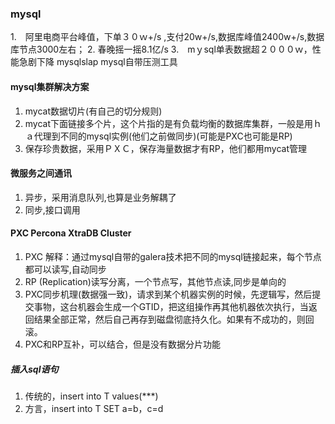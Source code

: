 ### mysql
1.　阿里电商平台峰值，下单３０ｗ+/s ,支付20w+/s,数据库峰值2400w+/s,数据库节点3000左右；
2. 春晚摇一摇8.1亿/s
3.　mｙsql单表数据超２０００ｗ，性能急剧下降
mysqlslap mysql自带压测工具

#### mysql集群解决方案
1. mycat数据切片(有自己的切分规则)
2. mycat下面链接多个片，这个片指的是有负载均衡的数据库集群，一般是用ｈａ代理到不同的mysql实例(他们之前做同步)(可能是PXC也可能是RP)
3. 保存珍贵数据，采用ＰＸＣ，保存海量数据才有RP，他们都用mycat管理

#### 微服务之间通讯
1. 异步，采用消息队列,也算是业务解耦了
2. 同步,接口调用

#### PXC Percona XtraDB Cluster
1. PXC 解释：通过mysql自带的galera技术把不同的mysql链接起来，每个节点都可以读写,自动同步
2. RP (Replication)读写分离，一个节点写，其他节点读,同步是单向的
3. PXC同步机理(数据强一致)，请求到某个机器实例的时候，先逻辑写，然后提交事物，这台机器会生成一个GTID，把这组操作再其他机器依次执行，当返回结果全部正常，然后自己再存到磁盘彻底持久化。如果有不成功的，则回滚。
4. PXC和RP互补，可以结合，但是没有数据分片功能

##### 插入sql语句
1. 传统的，insert into T values(***)
2. 方言，insert into T SET a=b，c=d

